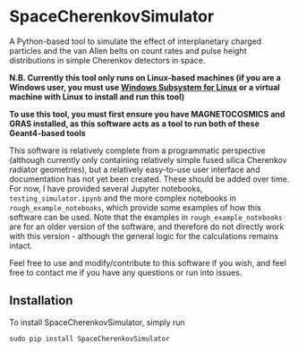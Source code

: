 # SpaceCherenkovSimulator

A Python-based tool to simulate the effect of interplanetary charged particles and the van Allen belts on count rates and pulse height distributions in simple Cherenkov detectors in space.

**N.B. Currently this tool only runs on Linux-based machines (if you are a Windows user, you must use [Windows Subsystem for Linux](https://ubuntu.com/wsl) or a virtual machine with Linux to install and run this tool)**

**To use this tool, you must first ensure you have MAGNETOCOSMICS and GRAS installed, as this software acts as a tool to run both of these Geant4-based tools**

This software is relatively complete from a programmatic perspective (although currently only containing relatively simple fused silica Cherenkov radiator geometries), but a relatively easy-to-use user interface and documentation has not yet been created. These should be added over time. For now, I have provided several Jupyter notebooks, `testing_simulator.ipynb` and the more complex notebooks in `rough_example_notebooks`, which provide some examples of how this software can be used. Note that the examples in `rough_example_notebooks` are for an older version of the software, and therefore do not directly work with this version - although the general logic for the calculations remains intact.

Feel free to use and modify/contribute to this software if you wish, and feel free to contact me if you have any questions or run into issues. 

## Installation

To install SpaceCherenkovSimulator, simply run

```
sudo pip install SpaceCherenkovSimulator
```

